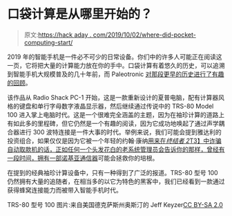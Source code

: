 # 口袋计算是从哪里开始的？

> 原文:[https://hack aday . com/2019/10/02/where-did-pocket-computing-start/](https://hackaday.com/2019/10/02/where-did-pocket-computing-start/)

2019 年的智能手机是一件必不可少的日常设备。你们中的许多人可能正在阅读这一页，它将把大量的计算能力放在你的手中。口袋计算有着悠久的历史，可以追溯到智能手机大规模普及的几十年前，而 Paleotronic [对那段更早的历史进行了有趣的回顾](https://paleotronic.com/2019/09/28/from-pocket-computers-to-palmtops-an-early-history-of-mobile-telecomputing/)。

该作品从 Radio Shack PC-1 开始，这是一款重新设计的夏普电脑，配有计算器风格的键盘和单行字母数字液晶显示器，然后继续通过传说中的 TRS-80 Model 100 进入掌上电脑时代。这是一个很难完全涵盖的主题，因为在袖珍计算的道路上有如此多的里程碑，但它仍然是一个有趣的阅读，因为它成功地唤起了通过声学耦合器进行 300 波特连接是一件大事的时代。举例来说，我们可能会提到雅达利的投资组合，如果仅仅是因为它被一个年轻的约翰·康纳[用来在*终结者 2*T3】中诈骗自动取款机的话，正如任何一个头发花白的老系统管理员会告诉你的那样，曾经有一段时间，拥有](https://www.youtube.com/watch?v=yB82FNPoiPM)[一部诺基亚通信器](https://en.wikipedia.org/wiki/Nokia_9000_Communicator)可能会拯救你的培根。

在提到的经典袖珍计算设备中，只有一种得到了广泛的报道。TRS-80 型号 100 仍然拥有大量的追随者，在相当多的以它为特色的黑客中，我们已经看到一款通过获得蜂窝连接能力而被带入智能手机时代。

TRS-80 型号 100 图片:来自美国德克萨斯州奥斯汀的 Jeff Keyzer[CC BY-SA 2.0](https://commons.wikimedia.org/wiki/File:Tandy_Radio_Shack_TRS-80_Model_100_-_Goodwill_Computer_Museum.jpg)